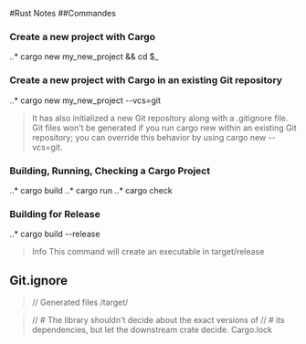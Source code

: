 #Rust Notes
##Commandes
### Create a new project with Cargo
..* cargo new my_new_project && cd $_

### Create a new project with Cargo in an existing Git repository
..* cargo new my_new_project --vcs=git

>It has also initialized a new Git repository along with a .gitignore file. Git files won’t be generated if you run cargo new within an existing Git repository; you can override this behavior by using cargo new --vcs=git.

### Building, Running, Checking a Cargo Project
..* cargo build
..* cargo run
..* cargo check

### Building for Release
..* cargo build --release
 > Info
 > This command will create an executable in target/release
 >
 
## Git.ignore
>
> // Generated files
>   /target/

> //  # The library shouldn't decide about the exact versions of 
> //  # its dependencies, but let the downstream crate decide.
>  Cargo.lock